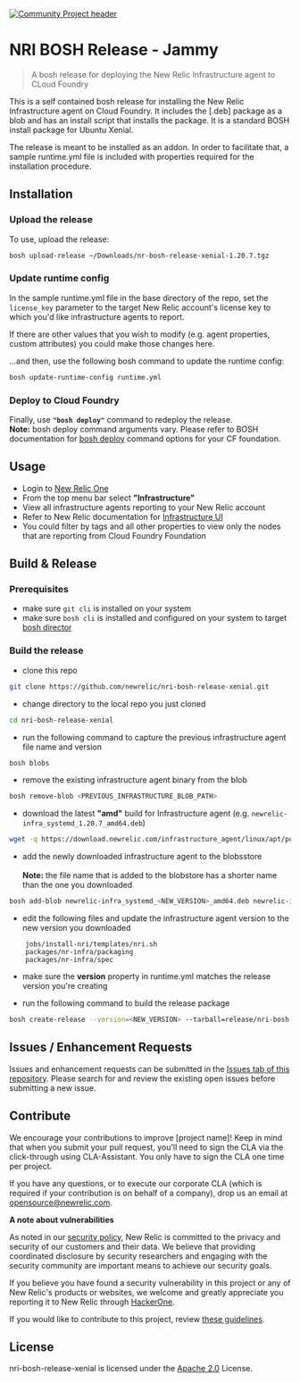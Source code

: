[![Community Project header](https://github.com/newrelic/opensource-website/raw/master/src/images/categories/Community_Project.png)](https://opensource.newrelic.com/oss-category/#community-project)

# NRI BOSH Release - Jammy

> A bosh release for deploying the New Relic Infrastructure agent to CLoud Foundry

This is a self contained bosh release for installing the New Relic Infrastructure agent on Cloud Foundry. It includes the [.deb] package as a blob and has an install script that installs the package. It is a standard BOSH install package for Ubuntu Xenial.

The release is meant to be installed as an addon. In order to facilitate that, a sample runtime.yml file is included with properties required for the installation procedure.


## Installation

### Upload the release

To use, upload the release:
```bash
bosh upload-release ~/Downloads/nr-bosh-release-xenial-1.20.7.tgz
```

### Update runtime config

In the sample runtime.yml file in the base directory of the repo, set the `license_key` parameter to the target New Relic account's license key to which you'd like infrastructure agents to report. 

If there are other values that you wish to modify (e.g. agent properties, custom attributes) you could make those changes here.

...and then, use the following bosh command to update the runtime config:
```bash
bosh update-runtime-config runtime.yml
```

### Deploy to Cloud Foundry

Finally, use <strong>`"bosh deploy"`</strong> command to redeploy the release.
<br/>
<strong>Note:</strong> bosh deploy command arguments vary. Please refer to BOSH documentation for [bosh deploy](https://bosh.io/docs/cli-v2/#deploy) command options for your CF foundation.




## Usage
- Login to [New Relic One](https://one.newrelic.com) 
- From the top menu bar select <strong>"Infrastructure"</strong> 
- View all infrastructure agents reporting to your New Relic account
- Refer to New Relic documentation for [Infrastructure UI](https://docs.newrelic.com/docs/infrastructure/infrastructure-ui-pages/infrastructure-ui-entities/)
- You could filter by tags and all other properties to view only the nodes that are reporting from Cloud Foundry Foundation


## Build & Release

### Prerequisites
- make sure `git cli` is installed on your system
- make sure `bosh cli` is installed and configured on your system to target [bosh director](https://bosh.io/docs/director-certs-openssl/#target)

### Build the release
- clone this repo
```bash
git clone https://github.com/newrelic/nri-bosh-release-xenial.git
```

- change directory to the local repo you just cloned
```bash
cd nri-bosh-release-xenial
```

- run the following command to capture the previous infrastructure agent file name and version
```bash
bosh blobs
```

- remove the existing infrastructure agent binary from the blob
```bash
bosh remove-blob <PREVIOUS_INFRASTRUCTURE_BLOB_PATH>
```

- download the latest <strong>"amd"</strong> build for Infrastructure agent (e.g. `newrelic-infra_systemd_1.20.7_amd64.deb`)
```bash
wget -q https://download.newrelic.com/infrastructure_agent/linux/apt/pool/main/n/newrelic-infra/newrelic-infra_systemd_${new_agent_version}_amd64.deb
```

- add the newly downloaded infrastructure agent to the blobsstore
	</br><br/>
	<strong>Note:</strong> the file name that is added to the blobstore has a shorter name than the one you downloaded
```bash
bosh add-blob newrelic-infra_systemd_<NEW_VERSION>_amd64.deb newrelic-infra_<NEW_VERSION>_amd64.deb
```

- edit the following files and update the infrastructure agent version to the new version you downloaded
```
	jobs/install-nri/templates/nri.sh
	packages/nr-infra/packaging
	packages/nr-infra/spec
```

- make sure the <strong>version</strong> property in runtime.yml matches the release version you're creating

- run the following command to build the release package
```bash
bosh create-release --version=<NEW_VERSION> --tarball=release/nri-bosh-release-xenial-<NEW_VERSION>.tgz --[force | final]
```


## Issues / Enhancement Requests

Issues and enhancement requests can be submitted in the [Issues tab of this repository](https://github.com/newrelic/nri-bosh-release-xenial/issues). Please search for and review the existing open issues before submitting a new issue.


## Contribute

We encourage your contributions to improve [project name]! Keep in mind that when you submit your pull request, you'll need to sign the CLA via the click-through using CLA-Assistant. You only have to sign the CLA one time per project.

If you have any questions, or to execute our corporate CLA (which is required if your contribution is on behalf of a company), drop us an email at opensource@newrelic.com.

<strong>A note about vulnerabilities</strong>

As noted in our [security policy](../../security/policy), New Relic is committed to the privacy and security of our customers and their data. We believe that providing coordinated disclosure by security researchers and engaging with the security community are important means to achieve our security goals.

If you believe you have found a security vulnerability in this project or any of New Relic's products or websites, we welcome and greatly appreciate you reporting it to New Relic through [HackerOne](https://hackerone.com/newrelic).

If you would like to contribute to this project, review [these guidelines](./CONTRIBUTING.md).

## License
nri-bosh-release-xenial is licensed under the [Apache 2.0](http://apache.org/licenses/LICENSE-2.0.txt) License.
